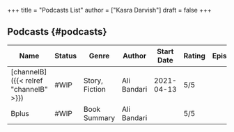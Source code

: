 +++
title = "Podcasts List"
author = ["Kasra Darvish"]
draft = false
+++

## Podcasts {#podcasts}

| Name                                            | Status | Genre          | Author      | Start Date | Rating | Episodes |   |
|-------------------------------------------------|--------|----------------|-------------|------------|--------|----------|---|
| [channelB]({{< relref "channelB" >}})           | #WIP   | Story, Fiction | Ali Bandari | 2021-04-13 | 5/5    |          |   |
| Bplus                  | #WIP   | Book Summary   | Ali Bandari |            | 5/5    |          |   |

